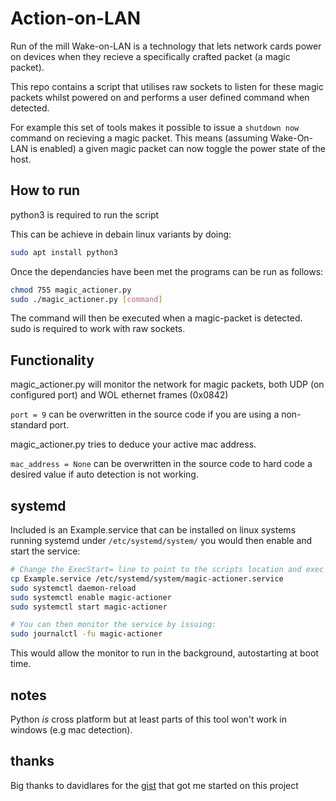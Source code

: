 # Action-on-LAN
Run of the mill Wake-on-LAN is a technology that lets network cards power on devices when they recieve a specifically crafted packet (a magic packet).

This repo contains a script that utilises raw sockets to listen for these magic packets whilst powered on and performs a user defined command when detected.

For example this set of tools makes it possible to issue a `shutdown now` command on recieving a magic packet. This means (assuming Wake-On-LAN is enabled) a given magic packet can now toggle the power state of the host.

## How to run
python3 is required to run the script

This can be achieve in debain linux variants by doing:

```bash
sudo apt install python3
```
Once the dependancies have been met the programs can be run as follows:
```bash
chmod 755 magic_actioner.py
sudo ./magic_actioner.py [command]
```

The command will then be executed when a magic-packet is detected. sudo is required to work with raw sockets.

## Functionality
magic_actioner.py will monitor the network for magic packets, both UDP (on configured port) and WOL ethernet frames (0x0842)

`port = 9` can be overwritten in the source code if you are using a non-standard port. 

magic_actioner.py tries to deduce your active mac address. 

`mac_address = None` can be overwritten in the source code to hard code a desired value if auto detection is not working.

## systemd

Included is an Example.service that can be installed on linux systems running systemd under ```/etc/systemd/system/``` you would then enable and start the service:

```bash
# Change the ExecStart= line to point to the scripts location and exec desired command, then:
cp Example.service /etc/systemd/system/magic-actioner.service
sudo systemctl daemon-reload
sudo systemctl enable magic-actioner
sudo systemctl start magic-actioner

# You can then monitor the service by issuing:
sudo journalctl -fu magic-actioner
```
This would allow the monitor to run in the background, autostarting at boot time.

## notes


Python *is* cross platform but at least parts of this tool won't work in windows (e.g mac detection).

## thanks

Big thanks to davidlares for the [gist](https://gist.github.com/davidlares/e841c0f9d9b31f3cd8859575d061c467#file-rawsniffer-py) that got me started on this project
